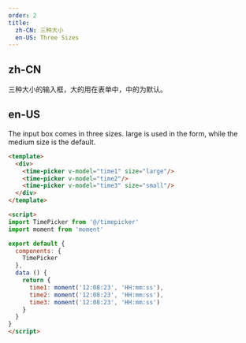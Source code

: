```yaml
---
order: 2
title:
  zh-CN: 三种大小
  en-US: Three Sizes
---
```


## zh-CN

三种大小的输入框，大的用在表单中，中的为默认。

## en-US

The input box comes in three sizes. large is used in the form, while the medium size is the default.

```` html
<template>
  <div>
    <time-picker v-model="time1" size="large"/>
    <time-picker v-model="time2"/>
    <time-picker v-model="time3" size="small"/>
  </div>
</template>

<script>
import TimePicker from '@/timepicker'
import moment from 'moment'

export default {
  components: {
    TimePicker
  },
  data () {
    return {
      time1: moment('12:08:23', 'HH:mm:ss'),
      time2: moment('12:08:23', 'HH:mm:ss'),
      time3: moment('12:08:23', 'HH:mm:ss')
    }
  }
}
</script>

````
